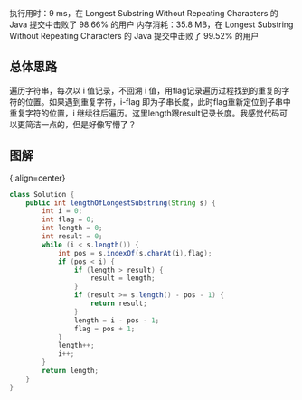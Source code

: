 执行用时：9 ms，在 Longest Substring Without Repeating Characters 的 Java 提交中击败了 98.66% 的用户
内存消耗：35.8 MB，在 Longest Substring Without Repeating Characters 的 Java 提交中击败了 99.52% 的用户

## 总体思路
遍历字符串，每次以 i 值记录，不回溯 i 值，用flag记录遍历过程找到的重复的字符的位置。如果遇到重复字符，i-flag 即为子串长度，此时flag重新定位到子串中重复字符的位置，i 继续往后遍历。这里length跟result记录长度。我感觉代码可以更简洁一点的，但是好像写懵了？

## 图解

 [](https://pic.leetcode-cn.com/36efcc3cc13acb0bc572a1ed9139b51cd00ad4502c70ac0a98d38c7de4765076-%E5%BE%AE%E4%BF%A1%E6%88%AA%E5%9B%BE_20190516154813.png)
{:align=center}


```Java []
class Solution {
	public int lengthOfLongestSubstring(String s) {
		int i = 0;
		int flag = 0;
		int length = 0;
		int result = 0;
		while (i < s.length()) {
			int pos = s.indexOf(s.charAt(i),flag);
			if (pos < i) {
				if (length > result) {
					result = length;
				}
				if (result >= s.length() - pos - 1) {
					return result;
				}
				length = i - pos - 1;
				flag = pos + 1;
			}
			length++;
			i++;
		}
		return length;
	}
}
```